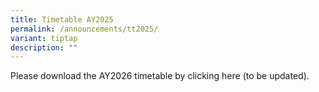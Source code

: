 ```yaml
---
title: Timetable AY2025
permalink: /announcements/tt2025/
variant: tiptap
description: ""
---
```

<p>Please download the AY2026 timetable by clicking here (to be updated).</p>
<p></p>